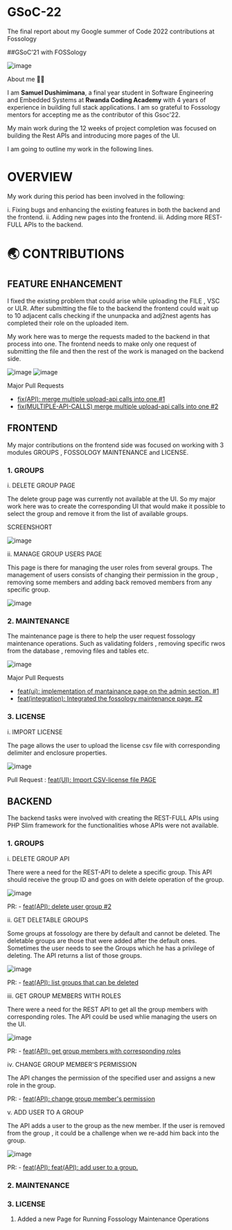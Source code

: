 # GSoC-22
The final report about my Google summer of Code 2022 contributions at Fossology

##GSoC’21 with FOSSology

![image](https://user-images.githubusercontent.com/66276301/188545938-e734fddc-e722-46e1-bd5e-e9f6c17a76ed.png)

About me 👩‍💻

I am **Samuel Dushimimana**, a final year student in Software Engineering and Embedded Systems at **Rwanda Coding Academy** with 4 years of experience in building full stack applications. I am so grateful to Fossology
mentors for accepting me as the contributor of this Gsoc'22.

My main work during the 12 weeks of project completion was focused on building the Rest APIs and introducing more pages of the UI.

I am going to outline my work in the following lines.
# OVERVIEW

My work during this period has been involved in the following:

i. Fixing bugs and enhancing the existing features in both the backend and the frontend.
ii. Adding new pages into the frontend.
iii. Adding more REST-FULL APIs to the backend.

# 🌏 CONTRIBUTIONS 

##  FEATURE ENHANCEMENT
I fixed the existing problem that could arise while uploading the FILE , VSC or ULR. After submitting the file to the backend the frontend could wait up to 10 adjacent calls checking if the ununpacka and adj2nest agents has completed their role on the uploaded item.

My work here was to merge the requests maded to the backend in that process into one. The frontend needs to make only one request of submitting the file and then the rest of the work is managed on the backend side.

![image](https://user-images.githubusercontent.com/66276301/188787353-ad7e5e8e-5cb6-4a6f-979b-92051b031abd.png)
![image](https://user-images.githubusercontent.com/66276301/188787365-df71a36d-6c67-4020-b2d7-e4342aeda004.png)

Major Pull Requests

- [fix(API): merge multiple upload-api calls into one.#1](https://github.com/fossology/fossology/pull/2287)
- [fix(MULTIPLE-API-CALLS) merge multiple upload-api calls into one #2](https://github.com/fossology/FOSSologyUI/pull/249)


##  FRONTEND 
My major contributions on the frontend side was focused on working with 3 modules GROUPS , FOSSOLOGY MAINTENANCE and LICENSE.

### 1. GROUPS

i. DELETE GROUP PAGE

The delete group page was currently not available at the UI. So my major work here was to create the corresponding UI that would make it possible to select the group and remove it from the list of available groups.

SCREENSHORT

![image](https://user-images.githubusercontent.com/66276301/188789526-a496d990-6fe2-4109-a862-2452fa32a527.png)


ii. MANAGE GROUP USERS PAGE

This page is there for managing the user roles from several groups. The management of users consists of changing their permission in the group , removing some members and adding back removed members from any specific group.


![image](https://user-images.githubusercontent.com/66276301/188790476-2b13ee6b-5d2e-49ff-aa6a-f31dc7f4d991.png)


### 2. MAINTENANCE

The maintenance page is there to help the user request fossology maintenance operations. Such as validating folders , removing specific rwos from the database , removing files and tables etc.

![image](https://user-images.githubusercontent.com/66276301/188791715-3093c956-19fd-448f-a8af-b002443f4b78.png)


Major Pull Requests

- [feat(ui): implementation of mantainance page on the admin section. #1](https://github.com/fossology/FOSSologyUI/pull/232)
- [feat(integration): Integrated the fossology maintenance page. #2](https://github.com/fossology/FOSSologyUI/pull/252)

### 3. LICENSE 

i. IMPORT LICENSE

The page allows the user to upload the license csv file with corresponding delimiter and enclosure properties.

![image](https://user-images.githubusercontent.com/66276301/188792421-a50888cf-48e4-46fd-bd4a-8df3bd99127a.png)

Pull Request : [feat(UI): Import CSV-license file PAGE](https://github.com/fossology/FOSSologyUI/pull/259)

## BACKEND 

The backend tasks were involved with creating the REST-FULL APIs using PHP Slim framework 
for the functionalities whose APIs were not available.

### 1. GROUPS
i.  DELETE GROUP API

There were a need for the REST-API to delete a specific group. This API should receive the group ID and goes on with delete operation of the group.

![image](https://user-images.githubusercontent.com/66276301/188793517-c67f6f36-32a1-49f9-b7a9-1302efb379e1.png)

PR: - [feat(API): delete user group #2](https://github.com/fossology/fossology/pull/2244)

ii. GET DELETABLE GROUPS

Some groups at fossology are there by default and cannot be deleted. The deletable groups are those that were added after the default ones.
Sometimes the user needs to see the Groups which he has a privilege of deleting. The API returns a list of those groups.

![image](https://user-images.githubusercontent.com/66276301/188794792-a8d47911-022b-4021-9086-982bd6b7b434.png)


PR: - [feat(API): list groups that can be deleted](https://github.com/fossology/fossology/pull/2247) 

iii. GET GROUP MEMBERS WITH ROLES

There were a need for the REST API to get all the group members with corresponding roles. The API could be used whlie managing the users on the UI.

![image](https://user-images.githubusercontent.com/66276301/188795223-116dc03e-455a-4ef1-9c47-4f95fc817170.png)

PR: - [feat(API): get group members with corresponding roles](https://github.com/fossology/fossology/pull/2251) 

iv. CHANGE GROUP MEMBER'S PERMISSION

The API changes the permission of the specified user and assigns a new role in the group.

PR: - [feat(API): change group member's permission](https://github.com/fossology/fossology/pull/2259) 

v. ADD USER TO A GROUP

The API adds a user to the group as the new member. If the user is removed from the group , it could be a challenge
when we re-add him back into the group.

![image](https://user-images.githubusercontent.com/66276301/188796265-784755eb-c848-486e-8634-1ef98fc41261.png)

PR: - [feat(API): feat(API): add user to a group. ](https://github.com/fossology/fossology/pull/2303)  


### 2. MAINTENANCE


### 3. LICENSE

1. Added a new Page for Running Fossology Maintenance Operations

